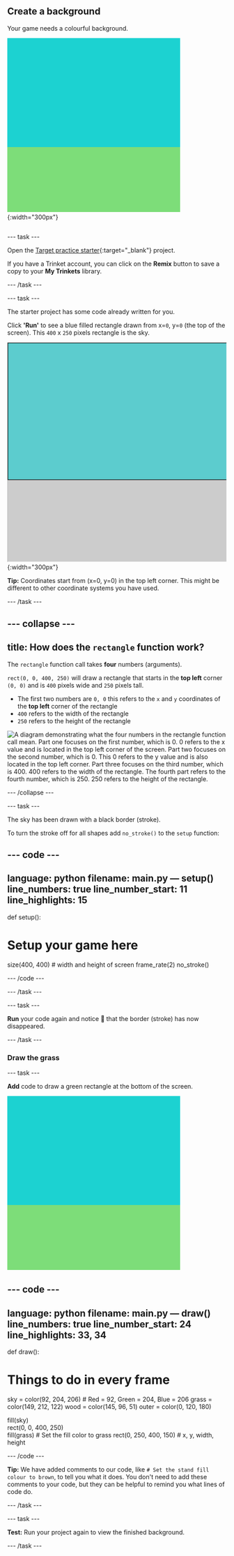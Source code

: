 ## Create a background

<div style="display: flex; flex-wrap: wrap">
<div style="flex-basis: 200px; flex-grow: 1; margin-right: 15px;">
Your game needs a colourful background.
</div>
<div>

![The output area with a sky-coloured rectangle above a grass-coloured rectangle to create the background.](images/background.png){:width="300px"}

</div>
</div>

--- task ---

Open the [Target practice starter](https://trinket.io/python/9973649e5c){:target="_blank"} project. 

If you have a Trinket account, you can click on the **Remix** button to save a copy to your **My Trinkets** library.

--- /task ---

--- task ---

The starter project has some code already written for you. 

Click **'Run'** to see a blue filled rectangle drawn from x=`0`, y=`0` (the top of the screen). This `400` x `250` pixels rectangle is the sky. 

![A blue rectangle with a black border around it, above a grey rectangle.](images/sky_stroke.png){:width="300px"}

**Tip:** Coordinates start from (x=0, y=0) in the top left corner. This might be different to other coordinate systems you have used. 

--- /task ---

--- collapse ---
---
title: How does the `rectangle` function work?
---

The `rectangle` function call takes **four** numbers (arguments). 

`rect(0, 0, 400, 250)` will draw a rectangle that starts in the **top left** corner `(0, 0)` and is `400` pixels wide and `250` pixels tall. 

+ The first two numbers are `0, 0` this refers to the `x` and `y` coordinates of the **top left** corner of the rectangle
+ `400` refers to the width of the rectangle
+ `250` refers to the height of the rectangle

![A diagram demonstrating what the four numbers in the rectangle function call mean. Part one focuses on the first number, which is 0. 0 refers to the x value and is located in the top left corner of the screen. Part two focuses on the second number, which is 0. This 0 refers to the y value and is also located in the top left corner. Part three focuses on the third number, which is 400. 400 refers to the width of the rectangle. The fourth part refers to the fourth number, which is 250. 250 refers to the height of the rectangle.](images/rectangle-diagram.png)

--- /collapse ---

--- task ---

The sky has been drawn with a black border (stroke). 

To turn the stroke off for all shapes add `no_stroke()` to the `setup` function:

--- code ---
---
language: python
filename: main.py — setup()
line_numbers: true
line_number_start: 11
line_highlights: 15
---
def setup():
# Setup your game here
  size(400, 400) # width and height of screen
  frame_rate(2)
  no_stroke()

--- /code ---

--- /task ---

--- task ---

**Run** your code again and notice 👀 that the border (stroke) has now disappeared. 

--- /task ---

### Draw the grass

--- task ---

**Add** code to draw a green rectangle at the bottom of the screen.

![The output area with a sky-coloured rectangle above a grass-coloured rectangle to create the background.](images/background.png)

--- code ---
---
language: python
filename: main.py — draw()
line_numbers: true
line_number_start: 24
line_highlights: 33, 34
---
def draw():
# Things to do in every frame
  sky = color(92, 204, 206) # Red = 92, Green = 204, Blue = 206
  grass = color(149, 212, 122)
  wood = color(145, 96, 51)
  outer = color(0, 120, 180) 

  fill(sky)     
  rect(0, 0, 400, 250)     
  fill(grass) # Set the fill color to grass
  rect(0, 250, 400, 150) # x, y, width, height     

--- /code ---

**Tip:** We have added comments to our code, like `# Set the stand fill colour to brown`, to tell you what it does. You don't need to add these comments to your code, but they can be helpful to remind you what lines of code do.

--- /task ---

--- task ---

**Test:** Run your project again to view the finished background. 

--- /task ---

